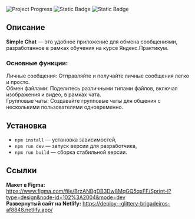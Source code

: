 ![Project Progress](https://img.shields.io/badge/progress-30%25-orange)
![Static Badge](https://img.shields.io/badge/build-passing-brightgreen)
![Static Badge](https://img.shields.io/badge/node-%5E16.6.0-blue)

## Описание

**Simple Chat** — это удобное приложение для обмена сообщениями, разработанное в рамках обучения на курсе Яндекс.Практикум.

### Основные функции:

Личные сообщения: Отправляйте и получайте личные сообщения легко и просто.  
Обмен файлами: Поделитесь различными типами файлов, включая изображения и видео, в рамках чата.  
Групповые чаты: Создавайте групповые чаты для общения с несколькими пользователями одновременно.

## Установка

- `npm install` — установка зависимостей,
- `npm run dev` — запуск версии для разработчика,
- `npm run build` — сборка стабильной версии.

## Cсылки

**Макет в Figma:** https://www.figma.com/file/BrzANBgDB3Dw8MqGQ5qxFF/Sprint-I?type=design&node-id=102%3A2004&mode=dev</li>  
**Развернутый сайт на Netlify:** https://deploy--glittery-brigadeiros-af8848.netlify.app/
